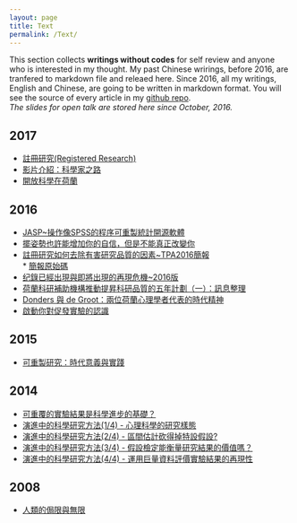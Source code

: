 ```yaml
---
layout: page
title: Text
permalink: /Text/
---
```


This section collects **writings without codes** for self review and anyone who is interested in my thought. My past Chinese wrirings, before 2016, are tranfered to markdown file and releaed here. Since 2016, all my writings, English and Chinese, are going to be written in markdown format. You will see the source of every article in my [github repo](https://github.com/SCgeeker/SCgeeker.github.io/tree/master/Text).  
*The slides for open talk are stored here since October, 2016.*  

## 2017
- [註冊研究(Registered Research)](/Text/text_2017002/)
- [影片介紹：科學家之路](/Text/text_2017001/)
- [開放科學在荷蘭](/Text/text_2016006/)

## 2016
- [JASP~操作像SPSS的程序可重製統計開源軟體](/Text/text_2016007/)
- [擺姿勢也許能增加你的自信，但是不能真正改變你](/Text/text_2016005/)
- [註冊研究如何去除有害研究品質的因素~TPA2016簡報](/Text/TPA2016_REP.html)  
        * [簡報原始碼](/Text/CSC_RR.Rmd)
- [纪錄已經出現與即將出現的再現危機~2016版](/Text/text_2016004/)
- [荷蘭科研補助機構推動提昇科研品質的五年計劃（一）：訊息整理](/Text/text_2016003/)
- [Donders 與 de Groot：兩位荷蘭心理學者代表的時代精神](/Text/text_2016002/)
- [啟動你對促發實驗的認識](/Text/text_2016001/)  
  
## 2015
- [可重製研究：時代意義與實踐](http://scchen.com/Reproducible-Think/)

## 2014
- [可重覆的實驗結果是科學進步的基礎？](/Text/text_20140406/)
- [演進中的科學研究方法(1/4) - 心理科學的研究樣態](/Text/text_20140806/)
- [演進中的科學研究方法(2/4) - 區間估計砍得掉特設假設?](/Text/text_20140414/)
- [演進中的科學研究方法(3/4) - 假設檢定能衡量研究結果的價值嗎？](/Text/text_20140805/)
- [演進中的科學研究方法(4/4) - 運用巨量資料評價實驗結果的再現性](/Text/text_20140805A/)

## 2008
- [人類的侷限與無限](/Text/text_20080511/)
